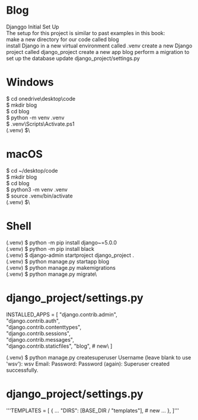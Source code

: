 # Blog
Djanggo
Initial Set Up\
The setup for this project is similar to past examples in this book:\
make a new directory for our code called blog\
install Django in a new virtual environment called .venv create a new Django project called django_project create a new app blog
perform a migration to set up the database
update django_project/settings.py

# Windows
$ cd onedrive\desktop\code\
$ mkdir blog\
$ cd blog\
$ python -m venv .venv\
$ .venv\Scripts\Activate.ps1\
(.venv) $\

# macOS
$ cd ~/desktop/code\
$ mkdir blog\
$ cd blog\
$ python3 -m venv .venv\
$ source .venv/bin/activate\
(.venv) $\

# Shell
(.venv) $ python -m pip install django~=5.0.0\
(.venv) $ python -m pip install black\
(.venv) $ django-admin startproject django_project .\
(.venv) $ python manage.py startapp blog\
(.venv) $ python manage.py makemigrations\
(.venv) $ python manage.py migrate\


# django_project/settings.py
INSTALLED_APPS = [ "django.contrib.admin",\
                "django.contrib.auth",\
                "django.contrib.contenttypes",\
                "django.contrib.sessions",\
                "django.contrib.messages", \
                "django.contrib.staticfiles",
                "blog", # new\\
]


(.venv) $ python manage.py createsuperuser
Username (leave blank to use 'wsv'): wsv
Email:
Password:
Password (again):
Superuser created successfully.



# django_project/settings.py
'''TEMPLATES = [
    {
        ...
        "DIRS": [BASE_DIR / "templates"], # new
        ...
    },
]'''